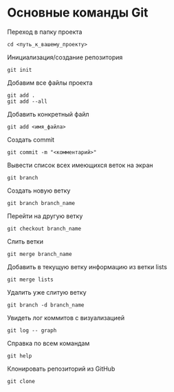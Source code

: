 # Основные команды Git

Переход в папку проекта

    cd <путь_к_вашему_проекту>

Инициализация/создание репозитория

    git init

Добавим все файлы проекта

    git add .
    git add --all

Добавить конкретный файл

    git add <имя_файла>

Создать commit

    git commit -m "<комментарий>"

Вывести список всех имеющихся веток на экран

    git branch

Создать новую ветку

    git branch branch_name

Перейти на другую ветку

    git checkout branch_name

Слить ветки

    git merge branch_name

Добавить в текущую ветку информацию из ветки lists

    git merge lists

Удалить уже слитую ветку

    git branch -d branch_name

Увидеть лог коммитов с визуализацией

    git log -- graph

Справка по всем командам

    git help

Клонировать репозиторий из GitHub

    git clone

